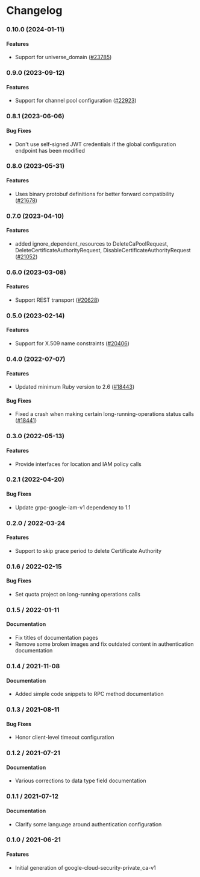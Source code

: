 # Changelog

### 0.10.0 (2024-01-11)

#### Features

* Support for universe_domain ([#23785](https://github.com/googleapis/google-cloud-ruby/issues/23785)) 

### 0.9.0 (2023-09-12)

#### Features

* Support for channel pool configuration ([#22923](https://github.com/googleapis/google-cloud-ruby/issues/22923)) 

### 0.8.1 (2023-06-06)

#### Bug Fixes

* Don't use self-signed JWT credentials if the global configuration endpoint has been modified 

### 0.8.0 (2023-05-31)

#### Features

* Uses binary protobuf definitions for better forward compatibility ([#21678](https://github.com/googleapis/google-cloud-ruby/issues/21678)) 

### 0.7.0 (2023-04-10)

#### Features

* added ignore_dependent_resources to DeleteCaPoolRequest, DeleteCertificateAuthorityRequest, DisableCertificateAuthorityRequest ([#21052](https://github.com/googleapis/google-cloud-ruby/issues/21052)) 

### 0.6.0 (2023-03-08)

#### Features

* Support REST transport ([#20628](https://github.com/googleapis/google-cloud-ruby/issues/20628)) 

### 0.5.0 (2023-02-14)

#### Features

* Support for X.509 name constraints ([#20406](https://github.com/googleapis/google-cloud-ruby/issues/20406)) 

### 0.4.0 (2022-07-07)

#### Features

* Updated minimum Ruby version to 2.6 ([#18443](https://github.com/googleapis/google-cloud-ruby/issues/18443)) 
#### Bug Fixes

* Fixed a crash when making certain long-running-operations status calls ([#18441](https://github.com/googleapis/google-cloud-ruby/issues/18441)) 

### 0.3.0 (2022-05-13)

#### Features

* Provide interfaces for location and IAM policy calls

### 0.2.1 (2022-04-20)

#### Bug Fixes

* Update grpc-google-iam-v1 dependency to 1.1

### 0.2.0 / 2022-03-24

#### Features

* Support to skip grace period to delete Certificate Authority

### 0.1.6 / 2022-02-15

#### Bug Fixes

* Set quota project on long-running operations calls

### 0.1.5 / 2022-01-11

#### Documentation

* Fix titles of documentation pages
* Remove some broken images and fix outdated content in authentication documentation

### 0.1.4 / 2021-11-08

#### Documentation

* Added simple code snippets to RPC method documentation

### 0.1.3 / 2021-08-11

#### Bug Fixes

* Honor client-level timeout configuration

### 0.1.2 / 2021-07-21

#### Documentation

* Various corrections to data type field documentation

### 0.1.1 / 2021-07-12

#### Documentation

* Clarify some language around authentication configuration

### 0.1.0 / 2021-06-21

#### Features

* Initial generation of google-cloud-security-private_ca-v1
